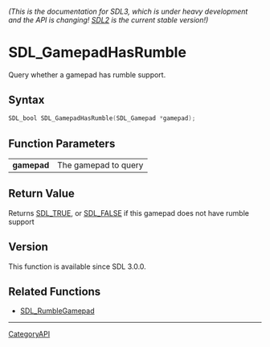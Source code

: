 ###### (This is the documentation for SDL3, which is under heavy development and the API is changing! [SDL2](https://wiki.libsdl.org/SDL2/) is the current stable version!)
# SDL_GamepadHasRumble

Query whether a gamepad has rumble support.

## Syntax

```c
SDL_bool SDL_GamepadHasRumble(SDL_Gamepad *gamepad);

```

## Function Parameters

|                 |                      |
| --------------- | -------------------- |
| **gamepad**     | The gamepad to query |

## Return Value

Returns [SDL_TRUE](SDL_TRUE), or [SDL_FALSE](SDL_FALSE) if this gamepad
does not have rumble support

## Version

This function is available since SDL 3.0.0.

## Related Functions

* [SDL_RumbleGamepad](SDL_RumbleGamepad)

----
[CategoryAPI](CategoryAPI)

